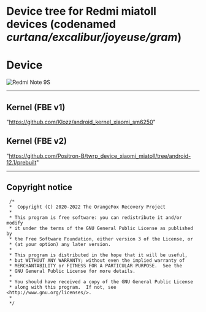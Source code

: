 # Device tree for Redmi miatoll devices (codenamed _curtana/excalibur/joyeuse/gram_)

# Device 

![Redmi Note 9S](#)

---
## Kernel (FBE v1)
"https://github.com/Klozz/android_kernel_xiaomi_sm6250"

## Kernel (FBE v2)
"https://github.com/Positron-B/twrp_device_xiaomi_miatoll/tree/android-12.1/prebuilt"

---
## Copyright notice
 ```
  /*
  *  Copyright (C) 2020-2022 The OrangeFox Recovery Project
  *
  * This program is free software: you can redistribute it and/or modify
  * it under the terms of the GNU General Public License as published by
  * the Free Software Foundation, either version 3 of the License, or
  * (at your option) any later version.
  *
  * This program is distributed in the hope that it will be useful,
  * but WITHOUT ANY WARRANTY; without even the implied warranty of
  * MERCHANTABILITY or FITNESS FOR A PARTICULAR PURPOSE.  See the
  * GNU General Public License for more details.
  *
  * You should have received a copy of the GNU General Public License
  * along with this program.  If not, see <http://www.gnu.org/licenses/>.
  *
  */
  ```
